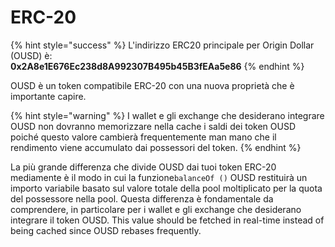 # ERC-20

{% hint style="success" %}
L'indirizzo ERC20 principale per Origin Dollar \(OUSD\) è:   
**0x2A8e1E676Ec238d8A992307B495b45B3fEAa5e86**
{% endhint %}

OUSD è un token compatibile ERC-20 con una nuova proprietà che è importante capire.

{% hint style="warning" %}
I wallet e gli exchange che desiderano integrare OUSD non dovranno memorizzare nella cache i saldi dei token OUSD poiché questo valore cambierà frequentemente man mano che il rendimento viene accumulato dai possessori del token.
{% endhint %}

La più grande differenza che divide OUSD dai tuoi token ERC-20 mediamente è il modo in cui la funzione`balanceOf ()` OUSD restituirà un importo variabile basato sul valore totale della pool moltiplicato per la quota del possessore nella pool. Questa differenza è fondamentale da comprendere, in particolare per i wallet e gli exchange che desiderano integrare il token OUSD. This value should be fetched in real-time instead of being cached since OUSD rebases frequently.






